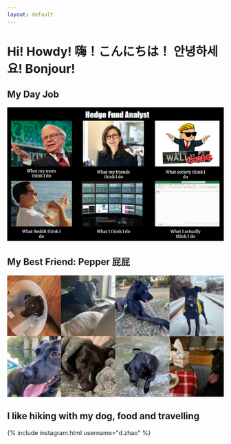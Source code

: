 ```yaml
---
layout: default
---
```

# Hi! Howdy! 嗨！こんにちは！ 안녕하세요! Bonjour!

## My Day Job
![What-I-Do](/assets/What-I-Do.PNG)



## My Best Friend: Pepper 屁屁 
![pepper](/assets/pepper.jpg)



## I like hiking with my dog, food and travelling
{% include instagram.html username="d.zhao" %}
&nbsp;

